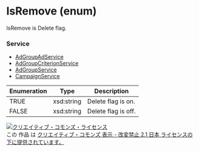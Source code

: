 # IsRemove (enum)
IsRemove is Delete flag.

### Service
+ [AdGroupAdService](../services/AdGroupAdService.md)
+ [AdGroupCriterionService](../services/AdGroupCriterionService.md)
+ [AdGroupService](../services/AdGroupService.md)
+ [CampaignService](../services/CampaignService.md)

| Enumeration | Type | Description | 
|---|---|---|
| TRUE| xsd:string| Delete flag is on. |
| FALSE| xsd:string| Delete flag is off.  |

<a rel="license" href="http://creativecommons.org/licenses/by-nd/2.1/jp/"><img alt="クリエイティブ・コモンズ・ライセンス" style="border-width:0" src="https://i.creativecommons.org/l/by-nd/2.1/jp/88x31.png" /></a><br />この 作品 は <a rel="license" href="http://creativecommons.org/licenses/by-nd/2.1/jp/">クリエイティブ・コモンズ 表示 - 改変禁止 2.1 日本 ライセンスの下に提供されています。</a>
